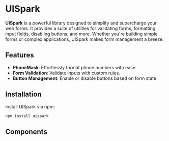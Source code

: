 # UISpark

**UISpark** is a powerful library designed to simplify and supercharge your web forms. It provides a suite of utilities for validating forms, formatting input fields, disabling buttons, and more. Whether you're building simple forms or complex applications, UISpark makes form management a breeze.

## Features
- **PhoneMask**: Effortlessly format phone numbers with ease.
- **Form Validation**: Validate inputs with custom rules.
- **Button Management**: Enable or disable buttons based on form state.

## Installation
Install UISpark via npm:

```sh
npm install uispark
```

## Components

